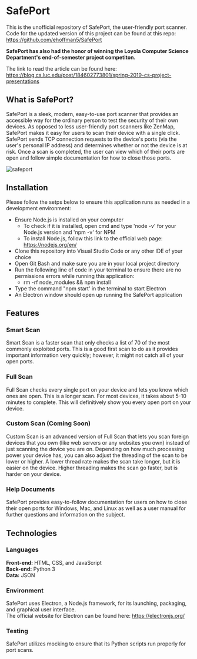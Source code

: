 # SafePort

This is the unofficial repository of SafePort, the user-friendly port scanner.  Code for the updated version of this project can be found at this repo: https://github.com/ehoffman5/SafePort
 
**SafePort has also had the honor of winning the Loyola Computer Science Department's end-of-semester project competiton.**

The link to  read the article can be found here:
https://blog.cs.luc.edu/post/184602773801/spring-2019-cs-project-presentations



## What is SafePort?

SafePort is a sleek, modern, easy-to-use port scanner that provides an accessible way for the ordinary person to test the security of their own devices. As opposed to less user-friendly port scanners like ZenMap, SafePort makes it easy for users to scan their device with a single click. SafePort sends TCP connection requests to the device's ports (via the user's personal IP address) and determines whether or not the device is at risk.  Once a scan is completed, the user can view which of their ports are open and follow simple documentation for how to close those ports.

![safeport](https://user-images.githubusercontent.com/35542660/57244229-98a6fb80-6ffd-11e9-9794-f496db4e754e.PNG)



## Installation
Please follow the setps below to ensure this application runs as needed in a development environment:
 * Ensure Node.js is installed on your computer
      * To check if it is installed, open cmd and type 'node -v' for your Node.js version and 'npm -v' for NPM
      * To install Node.js, follow this link to the official web page: https://nodejs.org/en/
 * Clone this repository into Visual Studio Code or any other IDE of your choice
 * Open Git Bash and make sure you are in your local project directory
 * Run the following line of code in your terminal to ensure there are no permissions errors while running this application:
      * rm -rf node_modules && npm install
 * Type the command "npm start' in the terminal to start Electron
 * An Electron window should open up running the SafePort application



## Features
### Smart Scan
Smart Scan is a faster scan that only checks a list of 70 of the most commonly exploited ports.  This is a good first scan to do as it provides important information very quickly; however, it might not catch all of your open ports.

### Full Scan
Full Scan checks every single port on your device and lets you know which ones are open.  This is a longer scan.  For most devices, it takes about 5-10 minutes to complete.  This will definitively show you every open port on your device.

### Custom Scan (Coming Soon)
Custom Scan is an advanced version of Full Scan that lets you scan foreign devices that you own (like web servers or any websites you own) instead of just scanning the device you are on.  Depending on how much processing power your device has, you can also adjust the threading of the scan to be lower or higher.  A lower thread rate makes the scan take longer, but it is easier on the device.  Higher threading makes the scan go faster, but is harder on your device.

### Help Documents
SafePort provides easy-to-follow documentation for users on how to close their open ports for Windows, Mac, and Linux as well as a user manual for further questions and information on the subject.



## Technologies
### Languages
**Front-end:** HTML, CSS, and JavaScript  
**Back-end:** Python 3  
**Data:** JSON

### Environment
SafePort uses Electron, a Node.js framework, for its launching, packaging, and graphical user interface.  
The official website for Electron can be found here: https://electronjs.org/

### Testing
SafePort utilizes mocking to ensure that its Python scripts run properly for port scans.